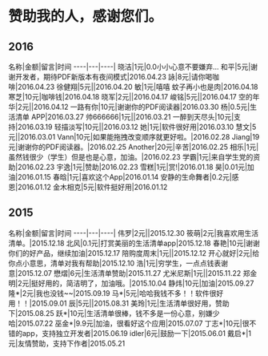 # 赞助我的人，感谢您们。

## 2016
名称|金额|留言|时间
----|---|----|
晓洁|1元|0.0小小心意不要嫌弃...
和平|5元|谢谢开发者，期待PDF新版本有夜间模式|2016.04.23
詠|8元|请你喝咖啡|2016.04.23
徐健翔|5元||2016.04.20
敏|1元|嘻嘻 蚊子再小也是肉|2016.04.18
寒芝|10元|咖啡钱|2016.04.18
晓军|2元||2016.04.17
峻铭|5元||2016.04.17
空的年华|2元||2016.04.12
一路有你|10元|谢谢你的PDF阅读器|2016.03.30
杨|0.5元|生活清单 APP|2016.03.27
帅666666|1元||2016.03.21
一醉到天尽头|10元|支持|2016.03.19
轻描淡写|10元||2016.03.12
她|1元|软件很好用|2016.03.10
慧文|5元||2016.03.01
Vann|10元|如果能拖拽改变顺序就更好啦。|2016.02.28
Jiang|19元|谢谢你的PDF阅读器。|2016.02.25
Another|20元|辛苦|2016.02.25
相乐|1元|虽然钱很少（学生）但是也是心意，加油。|2016.02.23
学霸|1元|来自学生党的资助|2016.02.23
宇逸|1元|赞助|2016.02.23
雪糕|1元|赏!|2016.01.18
昊|0.01元|加油|2016.01.15
春晗|1元|喜欢这个App|2016.01.14
安静的生命舞者|0.2元|感恩|2016.01.12
金木相克|5元|软件挺好用|2016.01.12

## 2015

名称|金额|留言|时间
----|---|----|
伟罗|2元||2015.12.30
筱萌|2元|我喜欢用生活清单。|2015.12.18
北风|0.1元|打赏美丽的生活清单app|2015.12.18
春艳|10元|谢谢你们的好产品，继续加油|2015.12.17
陪购度周末|1元||2015.12.12
开心就好|2元|给你点小意思，清单对我有帮助|2015.12.10
浩|1元|穷学生，一点点钱表谢意|2015.12.07
懋熠|6元|生活清单赞助|2015.11.27
尤米尼斯|1元||2015.11.22
郑金明|2元|挺好用的，简洁明了，加油哦。|2015.10.04
静炜|10元|加油|2015.09.27
隆*|2元|我也没钱~~|2015.09.19
马*|5元|哈哈我钱不多！！软件很好用！！|2015.09.01
辰|5元||2015.08.31
美玲|1元|生活清单很好用，赞助下|2015.08.25
跃*|10元|生活清单很棒，钱不多是一份心意，别嫌少哈|2015.07.22
巫金*|9.9元|加油，很看好这个应用|2015.07.07
丁志*|10元|很不错的app，支持独立开发者|2015.06.19
idler|6元|鼓励一下|2015.06.01
戴启*|1元|友情赞助，支持下作者|2015.05.21
